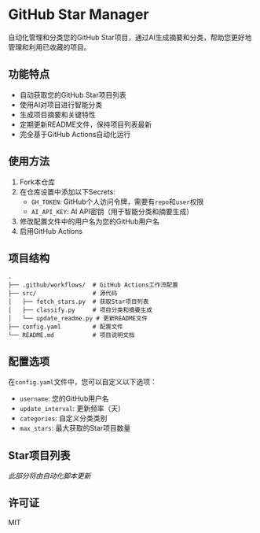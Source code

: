 # GitHub Star Manager

自动化管理和分类您的GitHub Star项目，通过AI生成摘要和分类，帮助您更好地管理和利用已收藏的项目。

## 功能特点

- 自动获取您的GitHub Star项目列表
- 使用AI对项目进行智能分类
- 生成项目摘要和关键特性
- 定期更新README文件，保持项目列表最新
- 完全基于GitHub Actions自动化运行

## 使用方法

1. Fork本仓库
2. 在仓库设置中添加以下Secrets:
   - `GH_TOKEN`: GitHub个人访问令牌，需要有`repo`和`user`权限
   - `AI_API_KEY`: AI API密钥（用于智能分类和摘要生成）
3. 修改配置文件中的用户名为您的GitHub用户名
4. 启用GitHub Actions

## 项目结构

```
.
├── .github/workflows/  # GitHub Actions工作流配置
├── src/                # 源代码
│   ├── fetch_stars.py  # 获取Star项目列表
│   ├── classify.py     # 项目分类和摘要生成
│   └── update_readme.py # 更新README文件
├── config.yaml         # 配置文件
└── README.md           # 项目说明文档
```

## 配置选项

在`config.yaml`文件中，您可以自定义以下选项：

- `username`: 您的GitHub用户名
- `update_interval`: 更新频率（天）
- `categories`: 自定义分类类别
- `max_stars`: 最大获取的Star项目数量

## Star项目列表

*此部分将由自动化脚本更新*

## 许可证

MIT
